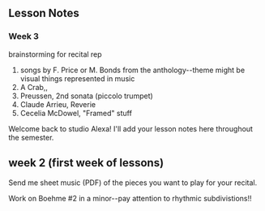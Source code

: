 ## Lesson Notes

### Week 3

brainstorming for recital rep
1. songs by F. Price or M. Bonds from the anthology--theme might be visual things represented in music
2. A Crab,,
3. Preussen, 2nd sonata (piccolo trumpet)
4. Claude Arrieu, Reverie
5. Cecelia McDowel, "Framed" stuff

Welcome back to studio Alexa! I'll add your lesson notes here throughout the semester.

## week 2 (first week of lessons)

Send me sheet music (PDF) of the pieces you want to play for your recital. 

Work on Boehme #2 in a minor--pay attention to rhythmic subdivistions!!


